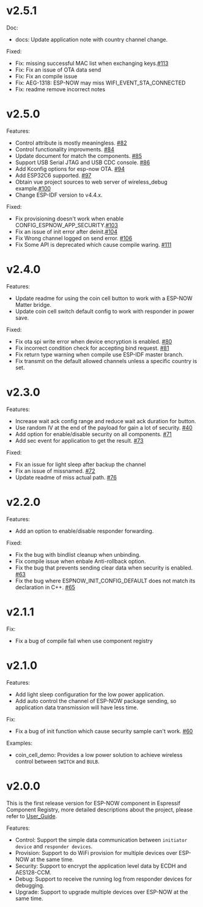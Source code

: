 # v2.5.1

Doc:
- docs: Update application note with country channel change.

Fixed:
- Fix: missing successful MAC list when exchanging keys.[#113](https://github.com/espressif/esp-now/issues/113)
- Fix: Fix an issue of OTA data send
- Fix: Fix an compile issue
- Fix: AEG-1318: ESP-NOW may miss WIFI_EVENT_STA_CONNECTED
- Fix: readme remove incorrect notes

# v2.5.0

Features:
- Control attribute is mostly meaningless. [#82](https://github.com/espressif/esp-now/issues/82)
- Control functionality improvments. [#84](https://github.com/espressif/esp-now/issues/84)
- Update document for match the components. [#85](https://github.com/espressif/esp-now/issues/85)
- Support USB Serial JTAG and USB CDC console. [#86](https://github.com/espressif/esp-now/issues/86)
- Add Kconfig options for esp-now OTA. [#94](https://github.com/espressif/esp-now/issues/94)
- Add ESP32C6 supported. [#97](https://github.com/espressif/esp-now/issues/97)
- Obtain vue project sources to web server of wireless_debug example.[#100](https://github.com/espressif/esp-now/issues/100)
- Change ESP-IDF version to v4.4.x.

Fixed:

- Fix provisioning doesn't work when enable CONFIG_ESPNOW_APP_SECURITY.[#103](https://github.com/espressif/esp-now/issues/103)
- Fix an issue of init error after deinit.[#104](https://github.com/espressif/esp-now/issues/104)
- Fix Wrong channel logged on send error. [#106](https://github.com/espressif/esp-now/issues/106)
- Fix Some API is deprecated which cause compile waring. [#111](https://github.com/espressif/esp-now/issues/111)

# v2.4.0

Features:
- Update readme for using the coin cell button to work with a ESP-NOW Matter bridge.
- Update coin cell switch default config to work with responder in power save.

Fixed:
- Fix ota spi write error when device encryption is enabled. [#80](https://github.com/espressif/esp-now/pull/80)
- Fix incorrect condition check for accepting bind request. [#81](https://github.com/espressif/esp-now/pull/81)
- Fix return type warning when compile use ESP-IDF master branch.
- Fix transmit on the default allowed channels unless a specific country is set.

# v2.3.0

Features:
- Increase wait ack config range and reduce wait ack duration for button.
- Use random IV at the end of the payload for gain a lot of security. [#40](https://github.com/espressif/esp-now/issues/40)
- Add option for enable/disable security on all components. [#71](https://github.com/espressif/esp-now/issues/71)
- Add sec event for application to get the result. [#73](https://github.com/espressif/esp-now/issues/73)

Fixed:
- Fix an issue for light sleep after backup the channel
- Fix an issue of missnamed. [#72](https://github.com/espressif/esp-now/issues/72)
- Update readme of miss actual path. [#76](https://github.com/espressif/esp-now/issues/76)

# v2.2.0

Features:
- Add an option to enable/disable responder forwarding.

Fixed:
- Fix the bug with bindlist cleanup when unbinding.
- Fix compile issue when enbale Anti-rollback option.
- Fix the bug that prevents sending clear data when security is enabled. [#63](https://github.com/espressif/esp-now/issues/63)
- Fix the bug where ESPNOW_INIT_CONFIG_DEFAULT does not match its declaration in C++. [#65](https://github.com/espressif/esp-now/issues/65)

# v2.1.1

Fix:
- Fix a bug of compile fail when use component registry

# v2.1.0

Features:
- Add light sleep configuration for the low power application.
- Add auto control the channel of ESP-NOW package sending, so application data transmission will have less time.

Fix:
- Fix a bug of init function which cause security sample can't work. [#60](https://github.com/espressif/esp-now/issues/60)

Examples:
- coin_cell_demo: Provides a low power solution to achieve wireless control between `SWITCH` and `BULB`.

# v2.0.0

This is the first release version for ESP-NOW component in Espressif Component Registry, more detailed descriptions about the project, please refer to [User_Guide](https://github.com/espressif/esp-now/tree/master/User_Guide.md).

Features:
- Control: Support the simple data communication between `initiator device` and `responder devices`.
- Provision: Support to do WiFi provision for multiple devices over ESP-NOW at the same time.
- Security: Support to encrypt the application level data by ECDH and AES128-CCM.
- Debug: Support to receive the running log from responder devices for debugging.
- Upgrade: Support to upgrade multiple devices over ESP-NOW at the same time.
